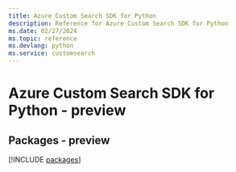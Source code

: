 ```yaml
---
title: Azure Custom Search SDK for Python
description: Reference for Azure Custom Search SDK for Python
ms.date: 02/27/2024
ms.topic: reference
ms.devlang: python
ms.service: customsearch
---
```

# Azure Custom Search SDK for Python - preview
## Packages - preview
[!INCLUDE [packages](custom-search-index.md)]